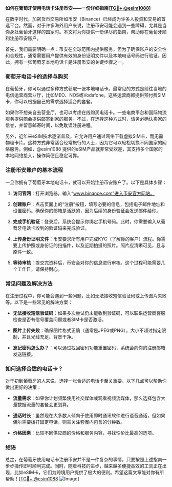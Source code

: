 **如何在葡萄牙使用电话卡注册币安——一份详细指南[[TG💪+ @esim1088](https://t.me/s/esim1088)]**

在数字时代，加密货币交易所如币安（Binance）已经成为许多人投资和交易的首选平台。然而，对于许多海外用户来说，注册币安可能会遇到一些障碍，尤其是当你身处葡萄牙这样的国家时。本文将为你提供一份详尽的指南，帮助你在葡萄牙顺利注册币安账户。

首先，我们需要明确一点：币安在全球范围内提供服务，但为了确保账户的安全性和合规性，通常需要用户提供有效的身份证明文件以及本地电话号码进行验证。因此，拥有一张葡萄牙本地电话卡是注册币安的关键步骤之一。

### 葡萄牙电话卡的选择与购买

在葡萄牙，你可以通过多种方式获取一张本地电话卡。最常见的方式是前往当地的电信运营商营业厅，比如MEO、NOS或Vodafone。这些运营商都提供预付费SIM卡，你可以根据自己的需求选择适合的套餐。

如果你不想亲自去营业厅，也可以考虑在线购买电话卡。一些电商平台和国际物流服务提供商会提供邮寄到家的服务。不过，在选择这种方式时，请务必确认卖家的信誉，并留意邮寄时间，以免耽误注册进程。

另外，近年来eSIM技术逐渐普及，它允许用户通过网络下载虚拟SIM卡，而无需物理卡片。这种方式非常适合经常旅行的人士，因为它可以轻松切换不同国家的网络服务。例如，@esim1088 提供的eSIM产品就非常受欢迎，其支持多个国家的本地网络接入，操作简便且稳定可靠。

### 注册币安账户的基本流程

一旦你拥有了葡萄牙本地电话卡，就可以开始注册币安账户了。以下是具体步骤：

1. **访问官网**：打开浏览器，输入“www.binance.com”进入币安官方网站。
   
2. **创建账户**：点击页面上的“注册”按钮，填写必要的信息，包括电子邮件地址和设置密码。确保你的邮箱是活跃的，因为后续的身份验证会发送邮件给你。

3. **完成手机验证**：登录后，系统会提示你绑定手机号码。此时，你需要输入从葡萄牙电话卡收到的验证码来完成验证。

4. **上传身份证明文件**：币安要求所有用户完成KYC（了解你的客户）流程。你需要上传护照或身份证的扫描件，以及近期拍摄的照片。照片应清晰可见，且与原件一致。

5. **等待审核**：提交完资料后，币安会对你的信息进行审核。这个过程可能需要几个工作日，请保持耐心。

### 常见问题及解决方法

在注册过程中，你可能会遇到一些问题，比如无法接收短信验证码或上传图片失败等。以下是一些常见的解决方案：

- **无法接收短信验证码**：如果多次尝试仍未能收到验证码，可以联系运营商客服检查是否有信号覆盖问题或者SIM卡是否激活。
  
- **图片上传失败**：确保图片格式正确（通常是JPEG或PNG），大小不超过指定限制，并且光线充足、背景干净。

- **忘记密码怎么办？**：可以通过找回密码功能重置密码，系统会向你的注册邮箱发送链接。

### 如何选择合适的电话卡？

对于初到葡萄牙的人来说，选择一张合适的电话卡至关重要。以下几点可以帮助你做出更好的决策：

- **流量需求**：如果你计划频繁使用社交媒体或观看视频流媒体，那么选择包含大量数据流量的套餐会更划算。
  
- **通话时长**：虽然现在大多数人倾向于使用即时通讯软件进行语音通话，但如果偶尔需要拨打固定电话，则需关注套餐内包含的分钟数。

- **价格因素**：比较不同供应商的价格和服务内容，寻找性价比最高的选项。

### 结语

总之，在葡萄牙使用电话卡注册币安并不是一件复杂的事情，只要按照上述指南一步步操作即可顺利完成。同时，随着科技的进步，越来越多便捷高效的工具正在出现，比如eSIM卡，它们为跨境用户提供了极大的便利。希望这篇文章能对你有所帮助！[[TG💪+ @esim1088](https://t.me/s/esim1088) ![Image](https://i.postimg.cc/4NQfJmqS/Snipaste-2025-05-13-00-14-12.png)]